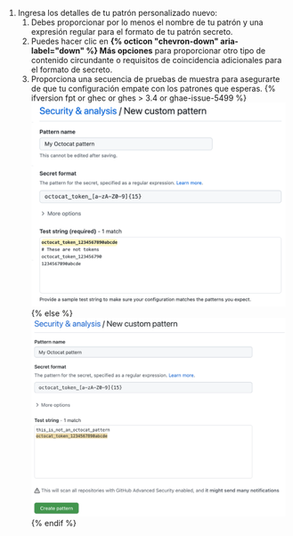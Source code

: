 1. Ingresa los detalles de tu patrón personalizado nuevo:
   1. Debes proporcionar por lo menos el nombre de tu patrón y una expresión regular para el formato de tu patrón secreto.
   1. Puedes hacer clic en **{% octicon "chevron-down" aria-label="down" %} Más opciones** para proporcionar otro tipo de contenido circundante o requisitos de coincidencia adicionales para el formato de secreto.
   1. Proporciona una secuencia de pruebas de muestra para asegurarte de que tu configuración empate con los patrones que esperas.
   {% ifversion fpt or ghec or ghes > 3.4 or ghae-issue-5499 %}
   ![Crear un formato de patrón personalizado del {% data variables.product.prodname_secret_scanning %}](/assets/images/help/repository/secret-scanning-create-custom-pattern.png)
   {% else %}
   ![Crear un formato de patrón personalizado del {% data variables.product.prodname_secret_scanning %}](/assets/images/enterprise/3.2/repository/secret-scanning-create-custom-pattern.png)
   {% endif %}
